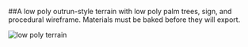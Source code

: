 ##A low poly outrun-style terrain with low poly palm trees, sign, and procedural wireframe. Materials must be baked before they will export.


![low poly terrain](lowpolyterrain.blend)
